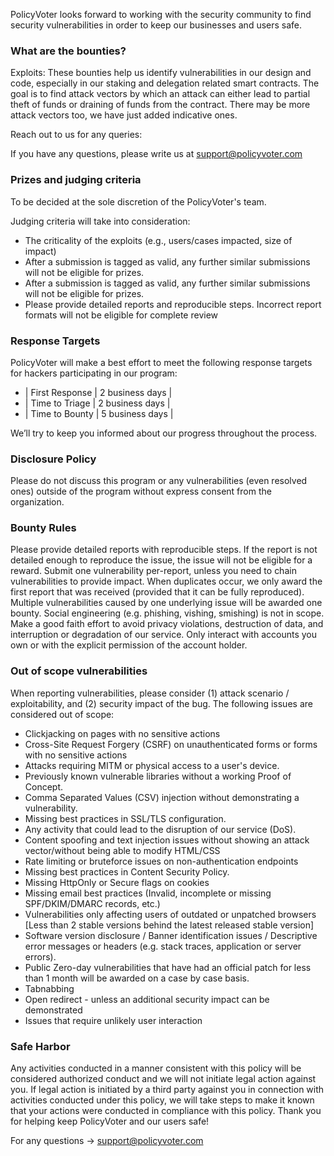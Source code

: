 PolicyVoter looks forward to working with the security community to find security vulnerabilities in order to keep our businesses and users safe.
 
### What are the bounties?
Exploits: These bounties help us identify vulnerabilities in our design and code, especially in our staking and delegation related smart contracts. The goal is to find attack vectors by which an attack can either lead to partial theft of funds or draining of funds from the contract. There may be more attack vectors too, we have just added indicative ones.
 
Reach out to us for any queries:
 
If you have any questions, please write us at support@policyvoter.com
 
### Prizes and judging criteria
To be decided at the sole discretion of the PolicyVoter's team.

Judging criteria will take into consideration:
- The criticality of the exploits (e.g., users/cases impacted, size of impact)
- After a submission is tagged as valid, any further similar submissions will not be eligible for prizes.
- After a submission is tagged as valid, any further similar submissions will not be eligible for prizes.
- Please provide detailed reports and reproducible steps. Incorrect report formats will not be eligible for complete review

### Response Targets

PolicyVoter will make a best effort to meet the following response targets for hackers participating in our program:

- | First Response | 2 business days |
- | Time to Triage | 2 business days |
- | Time to Bounty | 5 business days |

We’ll try to keep you informed about our progress throughout the process.

### Disclosure Policy
Please do not discuss this program or any vulnerabilities (even resolved ones) outside of the program without express consent from the organization.
 
### Bounty Rules

Please provide detailed reports with reproducible steps. If the report is not detailed enough to reproduce the issue, the issue will not be eligible for a reward.
Submit one vulnerability per-report, unless you need to chain vulnerabilities to provide impact.
When duplicates occur, we only award the first report that was received (provided that it can be fully reproduced).
Multiple vulnerabilities caused by one underlying issue will be awarded one bounty.
Social engineering (e.g. phishing, vishing, smishing) is not in scope.
Make a good faith effort to avoid privacy violations, destruction of data, and interruption or degradation of our service. Only interact with accounts you own or with the explicit permission of the account holder.


### Out of scope vulnerabilities
When reporting vulnerabilities, please consider (1) attack scenario / exploitability, and (2) security impact of the bug. The following issues are considered out of scope:

- Clickjacking on pages with no sensitive actions
- Cross-Site Request Forgery (CSRF) on unauthenticated forms or forms with no sensitive actions
- Attacks requiring MITM or physical access to a user's device.
- Previously known vulnerable libraries without a working Proof of Concept.
- Comma Separated Values (CSV) injection without demonstrating a vulnerability.
- Missing best practices in SSL/TLS configuration.
- Any activity that could lead to the disruption of our service (DoS).
- Content spoofing and text injection issues without showing an attack vector/without being able to modify HTML/CSS
- Rate limiting or bruteforce issues on non-authentication endpoints
- Missing best practices in Content Security Policy.
- Missing HttpOnly or Secure flags on cookies
- Missing email best practices (Invalid, incomplete or missing SPF/DKIM/DMARC records, etc.)
- Vulnerabilities only affecting users of outdated or unpatched browsers [Less than 2 stable versions behind the latest released stable version]
- Software version disclosure / Banner identification issues / Descriptive error messages or headers (e.g. stack traces, application or server errors).
- Public Zero-day vulnerabilities that have had an official patch for less than 1 month will be awarded on a case by case basis.
- Tabnabbing
- Open redirect - unless an additional security impact can be demonstrated
- Issues that require unlikely user interaction

### Safe Harbor

Any activities conducted in a manner consistent with this policy will be considered authorized conduct and we will not initiate legal action against you. If legal action is initiated by a third party against you in connection with activities conducted under this policy, we will take steps to make it known that your actions were conducted in compliance with this policy.
Thank you for helping keep PolicyVoter and our users safe!

For any questions -> support@policyvoter.com
